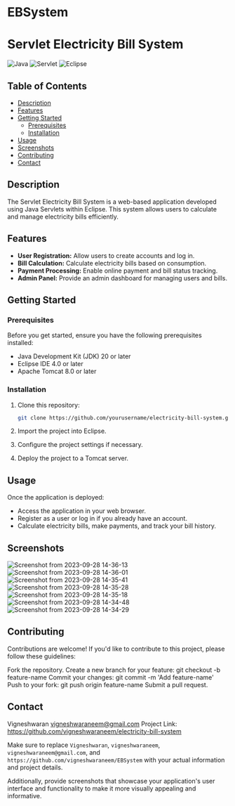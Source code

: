 # EBSystem

# Servlet Electricity Bill System

![Java](https://img.shields.io/badge/Java-20%2B-blue)
![Servlet](https://img.shields.io/badge/Servlet-6.0%2B-yellow)
![Eclipse](https://img.shields.io/badge/Eclipse-4.29%2B-orange)

## Table of Contents

- [Description](#description)
- [Features](#features)
- [Getting Started](#getting-started)
  - [Prerequisites](#prerequisites)
  - [Installation](#installation)
- [Usage](#usage)
- [Screenshots](#screenshots)
- [Contributing](#contributing)
- [Contact](#contact)

## Description

The Servlet Electricity Bill System is a web-based application developed using Java Servlets within Eclipse. This system allows users to calculate and manage electricity bills efficiently.

## Features

- **User Registration:** Allow users to create accounts and log in.
- **Bill Calculation:** Calculate electricity bills based on consumption.
- **Payment Processing:** Enable online payment and bill status tracking.
- **Admin Panel:** Provide an admin dashboard for managing users and bills.

## Getting Started

### Prerequisites

Before you get started, ensure you have the following prerequisites installed:

- Java Development Kit (JDK) 20 or later
- Eclipse IDE 4.0 or later
- Apache Tomcat 8.0 or later

### Installation

1. Clone this repository:

   ```bash
   git clone https://github.com/yourusername/electricity-bill-system.git

1. Import the project into Eclipse.
2. Configure the project settings if necessary.
3. Deploy the project to a Tomcat server.

## Usage

Once the application is deployed:

 - Access the application in your web browser.
 - Register as a user or log in if you already have an account.
 - Calculate electricity bills, make payments, and track your bill history.

## Screenshots

![Screenshot from 2023-09-28 14-36-13](https://github.com/vigneshwaraneem/EBSystem/assets/145448980/5e1acb5c-f2bf-43ae-8062-50f036710884)
![Screenshot from 2023-09-28 14-36-01](https://github.com/vigneshwaraneem/EBSystem/assets/145448980/98d82838-ed63-47a6-b7b2-c02080fbc5a6)
![Screenshot from 2023-09-28 14-35-41](https://github.com/vigneshwaraneem/EBSystem/assets/145448980/4814f61a-f55a-4d12-85aa-00355c0b9c14)
![Screenshot from 2023-09-28 14-35-28](https://github.com/vigneshwaraneem/EBSystem/assets/145448980/c012d3ca-7ebf-477a-a56d-6e49be325f3b)
![Screenshot from 2023-09-28 14-35-18](https://github.com/vigneshwaraneem/EBSystem/assets/145448980/568d3b81-5d50-402b-8d69-189dca597d62)
![Screenshot from 2023-09-28 14-34-48](https://github.com/vigneshwaraneem/EBSystem/assets/145448980/39f20a40-25ca-4bde-aa91-66469ba8346a)
![Screenshot from 2023-09-28 14-34-29](https://github.com/vigneshwaraneem/EBSystem/assets/145448980/49550ad7-7b2a-40a6-b5d9-555c49a302e2)


## Contributing

Contributions are welcome! If you'd like to contribute to this project, please follow these guidelines:

Fork the repository.
Create a new branch for your feature: git checkout -b feature-name
Commit your changes: git commit -m 'Add feature-name'
Push to your fork: git push origin feature-name
Submit a pull request.

## Contact

Vigneshwaran
vigneshwaraneem@gmail.com
Project Link: https://github.com/vigneshwaraneem/electricity-bill-system


Make sure to replace `Vigneshwaran`, `vigneshwaraneem`, `vigneshwaraneem@gmail.com`, and `https://github.com/vigneshwaraneem/EBSystem` with your actual information and project details.

Additionally, provide screenshots that showcase your application's user interface and functionality to make it more visually appealing and informative.
